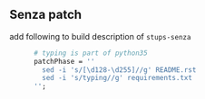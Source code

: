 ## Senza patch

add following to build description of `stups-senza`

```nix
      # typing is part of python35
      patchPhase = ''
        sed -i 's/[\d128-\d255]//g' README.rst
        sed -i 's/typing//g' requirements.txt
      '';
```

